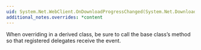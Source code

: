 ```yaml
---
uid: System.Net.WebClient.OnDownloadProgressChanged(System.Net.DownloadProgressChangedEventArgs)
additional_notes.overrides: *content
---
```


<p>When overriding <xref href="System.Net.WebClient.OnDownloadProgressChanged(System.Net.DownloadProgressChangedEventArgs)"></xref> in a derived class, be sure to call the base class’s <xref href="System.Net.WebClient.OnDownloadProgressChanged(System.Net.DownloadProgressChangedEventArgs)"></xref> method so that registered delegates receive the event.</p>


